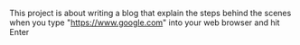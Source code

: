 This project is about writing a blog that explain the steps behind the scenes when you type "https://www.google.com" into your web browser and hit Enter
